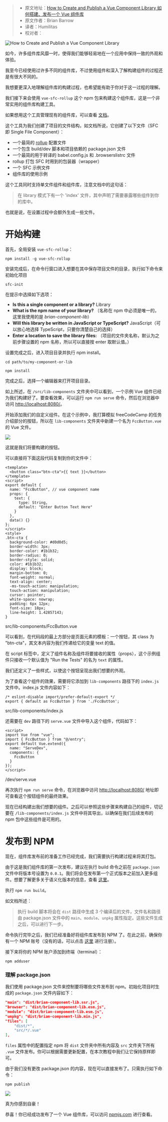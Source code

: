 > -   原文地址：[How to Create and Publish a Vue Component Library 如何搭建、发布一个 Vue 组件库](https://www.freecodecamp.org/news/how-to-create-and-publish-a-vue-component-library/)
> -   原文作者：Brian Barrow
> -   译者：Humilitas
> -   校对者：

![How to Create and Publish a Vue Component Library](https://www.freecodecamp.org/news/content/images/size/w2000/2020/07/trnava-university-BEEyeib-am8-unsplash.jpg)

如今，许多组件库风靡一时，使得我们能够轻易地在一个应用中保持一致的外观和体验。

我至今已经使用过许多不同的组件库，不过使用组件和深入了解构建组件的过程还是有很大不同的。

我想要更深入地理解组件库的构建过程，也希望能有助于你对于这一过程的理解。

我们接下来会使用 `vue-sfc-rollup` 这个 npm 包来构建这个组件库，这是一个非常实用的组件库构建工具。

如果想用这个工具管理现有的组件库，可以查看 [文档][1]。

这个工具为我们创建了项目的文件结构，如文档所说，它创建了以下文件（SFC 即 Single File Component）：

-   一个最简的 [rollup][2] 配置文件
-   一个包含 build/dev 脚本和项目依赖的 package.json 文件
-   一个最简的用于转译的 babel.config.js 和 .browserslistrc 文件
-   rollup 打包 SFC 时用到的包装器（wrapper）
-   一个 SFC 示例文件
-   组件库的使用示例

这个工具同时支持单文件组件和组件库，注意文档中的这句话：

> 在 library 模式下有一个 'index' 文件，其中声明了需要暴露哪些组件到你的库中。

也就是说，在设置过程中会额外生成一些文件。

# 开始构建

首先，全局安装 `vue-sfc-rollup`：

`npm install -g vue-sfc-rollup`

安装完成后，在命令行窗口进入想要在其中保存项目文件的目录，执行如下命令来初始化项目

`sfc-init`

在提示中选择如下选项：

-   **Is this a single component or a library?** Library
-   **What is the npm name of your library?** （名称在 npm 中必须是唯一的，这里我使用的是 _brian-component-lib_）
-   **Will this library be written in JavaScript or TypeScript?** JavaScript（可以放心地选择 TypeScript，只要你清楚自己的选择）
-   **Enter a location to save the library files:** （项目的文件夹名称，默认为之前步骤设置的 npm 名称，所以可以直接按 enter 取默认值。）

设置完成之后，进入项目目录并执行 npm install。

```
cd path/to/my-component-or-lib

npm install
```

完成之后，选择一个编辑器来打开项目目录。

如上所述，在 `/src/lib-components` 文件夹中可以看到，一个示例 Vue 组件已经为我们构建好了。要查看效果，可以运行 `npm run serve` 命令，然后在浏览器中访问 [http://localhost:8080/][3]。

开始添加我们的自定义组件。在这个示例中，我打算模拟 freeCodeCamp 的任务介绍部分的按钮，所以在 `lib-components` 文件夹中新建一个名为 `FccButton.vue` 的 Vue 文件。

![](https://www.freecodecamp.org/news/content/images/2020/07/Screen-Shot-2020-07-22-at-10.08.05-AM.png)

这就是我们将要构建的按钮。

可以直接将下面这段代码复制到你的文件中：

```vue
<template>
  <button class="btn-cta">{{ text }}</button>
</template>
<script>
export default {
  name: "FccButton", // vue component name
  props: {
    text: {
      type: String,
      default: "Enter Button Text Here"
    }
  },
  data() {}
};
</script>
<style>
.btn-cta {
  background-color: #d0d0d5;
  border-width: 3px;
  border-color: #1b1b32;
  border-radius: 0;
  border-style: solid;
  color: #1b1b32;
  display: block;
  margin-bottom: 0;
  font-weight: normal;
  text-align: center;
  -ms-touch-action: manipulation;
  touch-action: manipulation;
  cursor: pointer;
  white-space: nowrap;
  padding: 6px 12px;
  font-size: 18px;
  line-height: 1.42857143;
}

```

src/lib-components/FccButton.vue

可以看到，在代码段的最上方部分是页面元素的模板：一个按钮，其 class 为 "btn-cta"，其文本内容为我们传递给它的变量 text 的值。

在 script 标签中，定义了组件名称及组件将要接收的属性（props），这个示例组件只接收一个默认值为 "Run the Tests" 的名为 `text` 的属性。

我们还定义了一些样式，以使这个按钮呈现出我们想要的外观。

为了查看这个组件的效果，需要将它添加到 `lib-components` 路径下的 `index.js` 文件中。index.js 文件内容如下：

```
/* eslint-disable import/prefer-default-export */
export { default as FccButton } from './FccButton';
```

src/lib-components/index.js

还需要在 `dev` 路径下的 `serve.vue` 文件中导入这个组件，代码如下：

```
<script>
import Vue from "vue";
import { FccButton } from "@/entry";
export default Vue.extend({
  name: "ServeDev",
  components: {
    FccButton
  }
});
</script>

```

/dev/serve.vue

再次执行 `npm run serve` 命令，在浏览器中访问 [http://localhost:8080/][4] 地址即可查看这个按钮组件的最终效果。

现在已经构建出我们想要的组件。之后可以参照这些步骤来构建自己的组件，切记要在 `/lib-components/index.js` 文件中将其导出，以确保在我们后续发布的 npm 包中这些组件是可用的。

# 发布到 NPM

现在，组件库发布前的准备工作已经完成，我们需要执行构建过程来将其打包。

由于这是我们组件库的第一次发布，建议在执行 build 命令之前在 `package.json` 文件中将版本号设置为 `0.0.1`。我们将会在发布第一个正式版本之前加入更多组件。想要了解更多关于语义化版本的信息，查看 [这里][5]。

执行 `npm run build`。

如文档所述：

> 执行 build 脚本将会在 `dist` 路径中生成 3 个编译后的文件，文件名和路径由 package.json 文件中的 `main`、`module`、`unpkg` 属性指定。这些文件生成之后，可以进行下一步。

命令执行完毕之后，我们已经准备好将组件库发布到 NPM 了。在此之前，确保你有一个 NPM 账号（没有的话，可以点击 [这里][6] 进行注册）。

接下来将你的 NPM 账户添加到终端（terminal）：

`npm adduser`

### 理解 package.json

我们使用 package.json 文件来控制要将哪些文件发布到 npm。初始化项目时生成的 `package.json` 文件内容如下：

```json
"main": "dist/brian-component-lib.ssr.js",
"browser": "dist/brian-component-lib.esm.js",
"module": "dist/brian-component-lib.esm.js",
"unpkg": "dist/brian-component-lib.min.js",
"files": [
    "dist/*",
    "src/*/.vue"
],
```

`files` 属性中的配置指定 npm 将 `dist` 文件夹中所有内容及 `src` 文件夹下所有 `.vue` 文件发布。你可以根据需要更新配置，在本次教程中我们让它保持原样即可。

由于我们没有更改 package.json 的内容，现在可以直接发布了。只需执行如下命令：

`npm publish`

![](https://www.freecodecamp.org/news/content/images/2020/07/hy.gif)

真为你感到自豪！

恭喜！你已经成功发布了一个 Vue 组件库，可以访问 [npmjs.com][7] 进行查看。

[1]: https://www.npmjs.com/package/vue-sfc-rollup
[2]: https://rollupjs.org/
[3]: http://localhost:8080/
[4]: http://localhost:8080/
[5]: https://docs.npmjs.com/about-semantic-versioning
[6]: https://www.npmjs.com/
[7]: https://www.npmjs.com/
